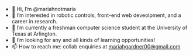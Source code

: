 - 👋 Hi, I’m @mariahnotmaria
- 👀 I’m interested in robotic controls, front-end web deveolpment, and a career in research.
- 🌱 I’m currently a freshman computer science student at the University of Texas at Arlington.
- 💞️ I’m looking for any and all kinds of learning opportunities!
- 📫 How to reach me: collab enquiries at mariahgardner00@gmail.com

<!---
mariahnotmaria/mariahnotmaria is a ✨ special ✨ repository because its `README.md` (this file) appears on your GitHub profile.
You can click the Preview link to take a look at your changes.
--->

